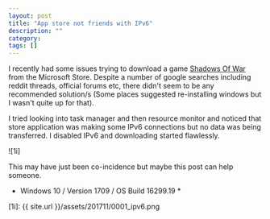 ```yaml
---
layout: post
title: "App store not friends with IPv6"
description: ""
category: 
tags: []
---
```

I recently had some issues trying to download a game [Shadows Of War][1] from the Microsoft Store.  Despite a number of google searches including reddit threads, official forums etc, there didn't seem to be any recommended solution/s (Some places suggested re-installing windows but I wasn't quite up for that).

I tried looking into task manager and then resource monitor and noticed that store application was making some IPv6 connections but no data was being transferred.  I disabled IPv6 and downloading started flawlessly.

![1i]

This may have just been co-incidence but maybe this post can help someone.

* Windows 10 / Version 1709 / OS Build 16299.19 *

[1]: https://www.microsoft.com/store/productId/9MW4TZ50746T
[1i]: {{ site.url }}/assets/201711/0001_ipv6.png
